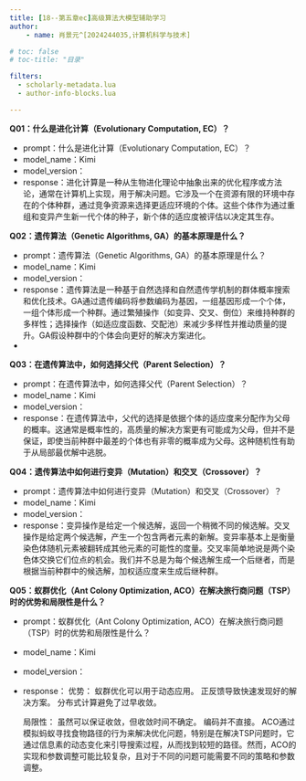```yaml
---
title: [18--第五章ec]高级算法大模型辅助学习
author:
    - name: 肖景元^[2024244035,计算机科学与技术]

# toc: false
# toc-title: "目录"

filters:
  - scholarly-metadata.lua
  - author-info-blocks.lua

---
```


**Q01：什么是进化计算（Evolutionary Computation, EC）？**
- prompt：什么是进化计算（Evolutionary Computation, EC）？
- model_name：Kimi
- model_version：
- response：进化计算是一种从生物进化理论中抽象出来的优化程序或方法论，通常在计算机上实现，用于解决问题。它涉及一个在资源有限的环境中存在的个体种群，通过竞争资源来选择更适应环境的个体。这些个体作为通过重组和变异产生新一代个体的种子，新个体的适应度被评估以决定其生存。

**Q02：遗传算法（Genetic Algorithms, GA）的基本原理是什么？**
- prompt：遗传算法（Genetic Algorithms, GA）的基本原理是什么？
- model_name：Kimi
- model_version：
- response：遗传算法是一种基于自然选择和自然遗传学机制的群体概率搜索和优化技术。GA通过遗传编码将参数编码为基因，一组基因形成一个个体，一组个体形成一个种群。通过繁殖操作（如变异、交叉、倒位）来维持种群的多样性；选择操作（如适应度函数、交配池）来减少多样性并推动质量的提升。GA假设种群中的个体会向更好的解决方案进化。
- 
**Q03：在遗传算法中，如何选择父代（Parent Selection）？**
- prompt：在遗传算法中，如何选择父代（Parent Selection）？
- model_name：Kimi
- model_version：
- response：在遗传算法中，父代的选择是依据个体的适应度来分配作为父母的概率。这通常是概率性的，高质量的解决方案更有可能成为父母，但并不是保证，即使当前种群中最差的个体也有非零的概率成为父母。这种随机性有助于从局部最优解中逃脱。

**Q04：遗传算法中如何进行变异（Mutation）和交叉（Crossover）？**
- prompt：遗传算法中如何进行变异（Mutation）和交叉（Crossover）？
- model_name：Kimi
- model_version：
- response：变异操作是给定一个候选解，返回一个稍微不同的候选解。交叉操作是给定两个候选解，产生一个包含两者元素的新解。变异率基本上是衡量染色体随机元素被翻转成其他元素的可能性的度量。交叉率简单地说是两个染色体交换它们位点的机会。我们并不总是为每个候选解生成一个后继者，而是根据当前种群中的候选解，加权适应度来生成后继种群。


**Q05：蚁群优化（Ant Colony Optimization, ACO）在解决旅行商问题（TSP）时的优势和局限性是什么？**
- prompt：蚁群优化（Ant Colony Optimization, ACO）在解决旅行商问题（TSP）时的优势和局限性是什么？
- model_name：Kimi
- model_version：
- response：
  优势：
蚁群优化可以用于动态应用。
正反馈导致快速发现好的解决方案。
分布式计算避免了过早收敛。

  局限性：
虽然可以保证收敛，但收敛时间不确定。
编码并不直接。
ACO通过模拟蚂蚁寻找食物路径的行为来解决优化问题，特别是在解决TSP问题时，它通过信息素的动态变化来引导搜索过程，从而找到较短的路径。然而，ACO的实现和参数调整可能比较复杂，且对于不同的问题可能需要不同的策略和参数调整。